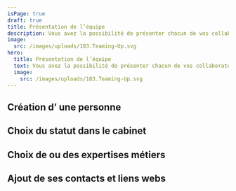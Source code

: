 ```yaml
---
isPage: true
draft: true
title: Présentation de l’équipe
description: Vous avez la possibilité de présenter chacun de vos collaborateurs…
image:
  src: /images/uploads/183.Teaming-Up.svg
hero: 
  title: Présentation de l’équipe
  text: Vous avez la possibilité de présenter chacun de vos collaborateurs…
  image:
    src: /images/uploads/183.Teaming-Up.svg
---
```


## Création d’ une personne


## Choix du statut dans le cabinet 


## Choix de ou des expertises métiers

## Ajout de ses contacts et liens webs
